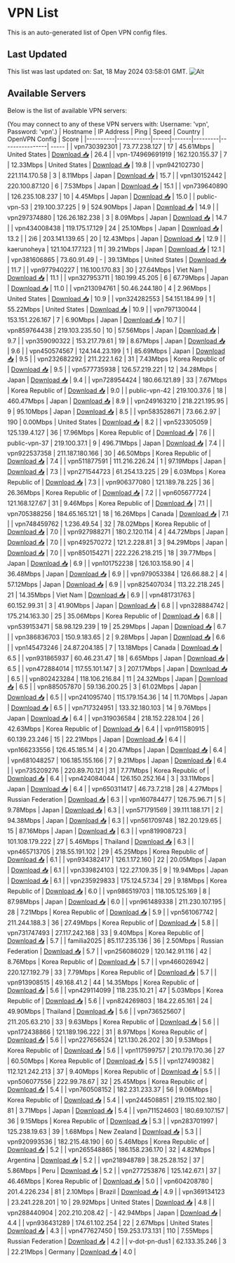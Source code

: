 # VPN List

This is an auto-generated list of Open VPN config files.

## Last Updated

This list was last updated on: Sat, 18 May 2024 03:58:01 GMT.
![Alt](https://repobeats.axiom.co/api/embed/186b98318ef1479477931607c1ad7d823f12451f.svg "Repobeats analytics image")

## Available Servers

Below is the list of available VPN servers:

(You may connect to any of these VPN servers with: Username: 'vpn', Password: 'vpn'.)
| Hostname | IP Address | Ping | Speed | Country | OpenVPN Config | Score |
|----------|------------|------|-------|---------|----------------| ----- |
| vpn730392301 | 73.77.238.127 | 17 | 45.61Mbps | United States | [Download 📥](./configs/server_0_US.ovpn) | 26.4 |
| vpn-174969691919 | 162.120.155.37 | 7 | 12.33Mbps | United States | [Download 📥](./configs/server_1_US.ovpn) | 19.8 |
| vpn942102730 | 221.114.170.58 | 3 | 8.11Mbps | Japan | [Download 📥](./configs/server_2_JP.ovpn) | 15.7 |
| vpn130152442 | 220.100.87.120 | 6 | 7.53Mbps | Japan | [Download 📥](./configs/server_3_JP.ovpn) | 15.1 |
| vpn739640890 | 126.235.108.237 | 10 | 4.45Mbps | Japan | [Download 📥](./configs/server_4_JP.ovpn) | 15.0 |
| public-vpn-53 | 219.100.37.225 | 9 | 524.90Mbps | Japan | [Download 📥](./configs/server_5_JP.ovpn) | 14.9 |
| vpn297374880 | 126.26.182.238 | 3 | 8.09Mbps | Japan | [Download 📥](./configs/server_6_JP.ovpn) | 14.7 |
| vpn434008438 | 119.175.17.129 | 24 | 25.10Mbps | Japan | [Download 📥](./configs/server_7_JP.ovpn) | 13.2 |
| 2i6 | 203.141.139.65 | 20 | 12.43Mbps | Japan | [Download 📥](./configs/server_8_JP.ovpn) | 12.9 |
| kaerunoheya | 121.104.177.123 | 11 | 39.21Mbps | Japan | [Download 📥](./configs/server_9_JP.ovpn) | 12.1 |
| vpn381606865 | 73.60.91.49 | - | 39.13Mbps | United States | [Download 📥](./configs/server_10_US.ovpn) | 11.7 |
| vpn977940227 | 116.100.170.83 | 30 | 27.64Mbps | Viet Nam | [Download 📥](./configs/server_11_VN.ovpn) | 11.1 |
| vpn327953711 | 180.199.45.205 | 6 | 67.79Mbps | Japan | [Download 📥](./configs/server_12_JP.ovpn) | 11.0 |
| vpn213094761 | 50.46.244.180 | 4 | 2.96Mbps | United States | [Download 📥](./configs/server_13_US.ovpn) | 10.9 |
| vpn324282553 | 54.151.184.99 | 1 | 55.22Mbps | United States | [Download 📥](./configs/server_14_US.ovpn) | 10.9 |
| vpn797130044 | 153.151.226.167 | 7 | 6.90Mbps | Japan | [Download 📥](./configs/server_15_JP.ovpn) | 10.7 |
| vpn859764438 | 219.103.235.50 | 10 | 57.56Mbps | Japan | [Download 📥](./configs/server_16_JP.ovpn) | 9.7 |
| vpn359090322 | 153.217.79.61 | 19 | 8.67Mbps | Japan | [Download 📥](./configs/server_17_JP.ovpn) | 9.6 |
| vpn450574567 | 124.144.23.199 | 1 | 85.69Mbps | Japan | [Download 📥](./configs/server_18_JP.ovpn) | 9.5 |
| vpn232682292 | 211.222.1.62 | 31 | 7.43Mbps | Korea Republic of | [Download 📥](./configs/server_19_KR.ovpn) | 9.5 |
| vpn577735938 | 126.57.219.221 | 12 | 34.28Mbps | Japan | [Download 📥](./configs/server_20_JP.ovpn) | 9.4 |
| vpn728954424 | 180.66.121.89 | 33 | 7.67Mbps | Korea Republic of | [Download 📥](./configs/server_21_KR.ovpn) | 9.0 |
| public-vpn-42 | 219.100.37.6 | 18 | 460.47Mbps | Japan | [Download 📥](./configs/server_22_JP.ovpn) | 8.9 |
| vpn249163210 | 218.221.195.95 | 9 | 95.10Mbps | Japan | [Download 📥](./configs/server_23_JP.ovpn) | 8.5 |
| vpn583528671 | 73.66.2.97 | 190 | 0.00Mbps | United States | [Download 📥](./configs/server_24_US.ovpn) | 8.2 |
| vpn523305059 | 125.139.4.127 | 36 | 17.96Mbps | Korea Republic of | [Download 📥](./configs/server_25_KR.ovpn) | 7.6 |
| public-vpn-37 | 219.100.37.1 | 9 | 496.71Mbps | Japan | [Download 📥](./configs/server_26_JP.ovpn) | 7.4 |
| vpn922537358 | 211.187.180.166 | 30 | 46.50Mbps | Korea Republic of | [Download 📥](./configs/server_27_KR.ovpn) | 7.4 |
| vpn511877591 | 111.216.226.24 | 1 | 97.19Mbps | Japan | [Download 📥](./configs/server_28_JP.ovpn) | 7.3 |
| vpn271544723 | 61.254.13.225 | 29 | 6.03Mbps | Korea Republic of | [Download 📥](./configs/server_29_KR.ovpn) | 7.3 |
| vpn906377080 | 121.189.78.225 | 36 | 26.36Mbps | Korea Republic of | [Download 📥](./configs/server_30_KR.ovpn) | 7.2 |
| vpn605677724 | 121.168.127.67 | 31 | 9.46Mbps | Korea Republic of | [Download 📥](./configs/server_31_KR.ovpn) | 7.1 |
| vpn705388256 | 184.65.165.121 | 18 | 16.26Mbps | Canada | [Download 📥](./configs/server_32_CA.ovpn) | 7.1 |
| vpn748459762 | 1.236.49.54 | 32 | 78.02Mbps | Korea Republic of | [Download 📥](./configs/server_33_KR.ovpn) | 7.0 |
| vpn927988271 | 180.2.120.114 | 4 | 44.72Mbps | Japan | [Download 📥](./configs/server_34_JP.ovpn) | 7.0 |
| vpn492570272 | 121.2.228.81 | 3 | 94.29Mbps | Japan | [Download 📥](./configs/server_35_JP.ovpn) | 7.0 |
| vpn850154271 | 222.226.218.215 | 18 | 39.77Mbps | Japan | [Download 📥](./configs/server_36_JP.ovpn) | 6.9 |
| vpn101752238 | 126.103.158.90 | 4 | 36.48Mbps | Japan | [Download 📥](./configs/server_37_JP.ovpn) | 6.9 |
| vpn979053384 | 126.66.88.2 | 4 | 57.12Mbps | Japan | [Download 📥](./configs/server_38_JP.ovpn) | 6.9 |
| vpn825407034 | 113.22.218.245 | 21 | 14.35Mbps | Viet Nam | [Download 📥](./configs/server_39_VN.ovpn) | 6.9 |
| vpn481731763 | 60.152.99.31 | 3 | 41.90Mbps | Japan | [Download 📥](./configs/server_40_JP.ovpn) | 6.8 |
| vpn328884742 | 175.214.163.30 | 25 | 35.06Mbps | Korea Republic of | [Download 📥](./configs/server_41_KR.ovpn) | 6.8 |
| vpn539153471 | 58.98.129.239 | 19 | 25.29Mbps | Japan | [Download 📥](./configs/server_42_JP.ovpn) | 6.7 |
| vpn386836703 | 150.9.183.65 | 2 | 9.28Mbps | Japan | [Download 📥](./configs/server_43_JP.ovpn) | 6.6 |
| vpn145473246 | 24.87.204.185 | 7 | 13.18Mbps | Canada | [Download 📥](./configs/server_44_CA.ovpn) | 6.5 |
| vpn931865937 | 60.46.231.47 | 18 | 6.65Mbps | Japan | [Download 📥](./configs/server_45_JP.ovpn) | 6.5 |
| vpn472884014 | 117.55.101.147 | 3 | 207.17Mbps | Japan | [Download 📥](./configs/server_46_JP.ovpn) | 6.5 |
| vpn802423284 | 118.106.216.84 | 11 | 24.32Mbps | Japan | [Download 📥](./configs/server_47_JP.ovpn) | 6.5 |
| vpn885057870 | 59.136.200.25 | 3 | 61.02Mbps | Japan | [Download 📥](./configs/server_48_JP.ovpn) | 6.5 |
| vpn241095740 | 115.179.154.36 | 14 | 11.70Mbps | Japan | [Download 📥](./configs/server_49_JP.ovpn) | 6.5 |
| vpn717324951 | 133.32.180.103 | 14 | 9.76Mbps | Japan | [Download 📥](./configs/server_50_JP.ovpn) | 6.4 |
| vpn319036584 | 218.152.228.104 | 26 | 42.63Mbps | Korea Republic of | [Download 📥](./configs/server_51_KR.ovpn) | 6.4 |
| vpn911580915 | 60.139.23.246 | 15 | 22.21Mbps | Japan | [Download 📥](./configs/server_52_JP.ovpn) | 6.4 |
| vpn166233556 | 126.45.185.14 | 4 | 20.47Mbps | Japan | [Download 📥](./configs/server_53_JP.ovpn) | 6.4 |
| vpn681048257 | 106.185.155.166 | 7 | 9.21Mbps | Japan | [Download 📥](./configs/server_54_JP.ovpn) | 6.4 |
| vpn735209276 | 220.89.70.121 | 31 | 7.77Mbps | Korea Republic of | [Download 📥](./configs/server_55_KR.ovpn) | 6.4 |
| vpn424084044 | 126.150.252.164 | 3 | 33.11Mbps | Japan | [Download 📥](./configs/server_56_JP.ovpn) | 6.4 |
| vpn650311417 | 46.73.7.218 | 28 | 4.27Mbps | Russian Federation | [Download 📥](./configs/server_57_RU.ovpn) | 6.3 |
| vpn160784477 | 126.75.96.71 | 5 | 9.78Mbps | Japan | [Download 📥](./configs/server_58_JP.ovpn) | 6.3 |
| vpn571791569 | 39.111.188.171 | 2 | 94.38Mbps | Japan | [Download 📥](./configs/server_59_JP.ovpn) | 6.3 |
| vpn561709748 | 182.20.129.65 | 15 | 87.16Mbps | Japan | [Download 📥](./configs/server_60_JP.ovpn) | 6.3 |
| vpn819908723 | 101.108.179.222 | 27 | 5.46Mbps | Thailand | [Download 📥](./configs/server_61_TH.ovpn) | 6.3 |
| vpn465713705 | 218.55.191.102 | 29 | 45.25Mbps | Korea Republic of | [Download 📥](./configs/server_62_KR.ovpn) | 6.1 |
| vpn934382417 | 126.1.172.160 | 22 | 20.05Mbps | Japan | [Download 📥](./configs/server_63_JP.ovpn) | 6.1 |
| vpn339824103 | 122.27.109.35 | 9 | 19.94Mbps | Japan | [Download 📥](./configs/server_64_JP.ovpn) | 6.1 |
| vpn235929833 | 175.124.57.34 | 29 | 9.18Mbps | Korea Republic of | [Download 📥](./configs/server_65_KR.ovpn) | 6.0 |
| vpn986519703 | 118.105.125.169 | 8 | 87.98Mbps | Japan | [Download 📥](./configs/server_66_JP.ovpn) | 6.0 |
| vpn961489338 | 211.230.107.195 | 28 | 7.21Mbps | Korea Republic of | [Download 📥](./configs/server_67_KR.ovpn) | 5.9 |
| vpn561067742 | 211.244.188.3 | 36 | 27.49Mbps | Korea Republic of | [Download 📥](./configs/server_68_KR.ovpn) | 5.8 |
| vpn731747493 | 27.117.242.168 | 33 | 9.40Mbps | Korea Republic of | [Download 📥](./configs/server_69_KR.ovpn) | 5.7 |
| familia2025 | 85.117.235.136 | 36 | 2.50Mbps | Russian Federation | [Download 📥](./configs/server_70_RU.ovpn) | 5.7 |
| vpn256086029 | 120.142.91.116 | 42 | 8.76Mbps | Korea Republic of | [Download 📥](./configs/server_71_KR.ovpn) | 5.7 |
| vpn466026942 | 220.127.192.79 | 33 | 7.79Mbps | Korea Republic of | [Download 📥](./configs/server_72_KR.ovpn) | 5.7 |
| vpn913908515 | 49.168.41.2 | 44 | 14.35Mbps | Korea Republic of | [Download 📥](./configs/server_73_KR.ovpn) | 5.6 |
| vpn429114099 | 118.235.10.21 | 47 | 5.03Mbps | Korea Republic of | [Download 📥](./configs/server_74_KR.ovpn) | 5.6 |
| vpn824269803 | 184.22.65.161 | 24 | 49.90Mbps | Thailand | [Download 📥](./configs/server_75_TH.ovpn) | 5.6 |
| vpn736525607 | 211.205.63.210 | 33 | 9.63Mbps | Korea Republic of | [Download 📥](./configs/server_76_KR.ovpn) | 5.6 |
| vpn172438866 | 121.189.196.222 | 31 | 8.97Mbps | Korea Republic of | [Download 📥](./configs/server_77_KR.ovpn) | 5.6 |
| vpn227656524 | 121.130.26.202 | 30 | 9.53Mbps | Korea Republic of | [Download 📥](./configs/server_78_KR.ovpn) | 5.6 |
| vpn117599757 | 210.179.170.36 | 27 | 60.50Mbps | Korea Republic of | [Download 📥](./configs/server_79_KR.ovpn) | 5.5 |
| vpn127490382 | 112.121.242.213 | 37 | 9.40Mbps | Korea Republic of | [Download 📥](./configs/server_80_KR.ovpn) | 5.5 |
| vpn506077556 | 222.99.78.67 | 32 | 25.45Mbps | Korea Republic of | [Download 📥](./configs/server_81_KR.ovpn) | 5.4 |
| vpn760508152 | 182.231.233.37 | 56 | 9.06Mbps | Korea Republic of | [Download 📥](./configs/server_82_KR.ovpn) | 5.4 |
| vpn244508851 | 219.115.102.180 | 81 | 3.71Mbps | Japan | [Download 📥](./configs/server_83_JP.ovpn) | 5.4 |
| vpn711524603 | 180.69.107.157 | 36 | 9.15Mbps | Korea Republic of | [Download 📥](./configs/server_84_KR.ovpn) | 5.3 |
| vpn283701997 | 125.238.19.63 | 39 | 1.68Mbps | New Zealand | [Download 📥](./configs/server_85_NZ.ovpn) | 5.3 |
| vpn920993536 | 182.215.48.190 | 60 | 5.46Mbps | Korea Republic of | [Download 📥](./configs/server_86_KR.ovpn) | 5.2 |
| vpn265548865 | 186.158.236.170 | 32 | 4.82Mbps | Argentina | [Download 📥](./configs/server_87_AR.ovpn) | 5.2 |
| vpn218948789 | 38.25.28.152 | 37 | 5.86Mbps | Peru | [Download 📥](./configs/server_88_PE.ovpn) | 5.2 |
| vpn277253876 | 125.142.67.1 | 37 | 46.46Mbps | Korea Republic of | [Download 📥](./configs/server_89_KR.ovpn) | 5.0 |
| vpn604208780 | 201.4.226.234 | 81 | 2.10Mbps | Brazil | [Download 📥](./configs/server_90_BR.ovpn) | 4.9 |
| vpn369134123 | 23.241.228.201 | 10 | 29.92Mbps | United States | [Download 📥](./configs/server_91_US.ovpn) | 4.8 |
| vpn288440904 | 202.210.208.42 | - | 42.94Mbps | Japan | [Download 📥](./configs/server_92_JP.ovpn) | 4.4 |
| vpn936431289 | 174.61.102.254 | 22 | 2.67Mbps | United States | [Download 📥](./configs/server_93_US.ovpn) | 4.3 |
| vpn477627450 | 159.253.173.131 | 110 | 7.55Mbps | Russian Federation | [Download 📥](./configs/server_94_RU.ovpn) | 4.2 |
| v-dot-pn-dus1 | 62.133.35.246 | 3 | 22.21Mbps | Germany | [Download 📥](./configs/server_95_DE.ovpn) | 4.0 |
